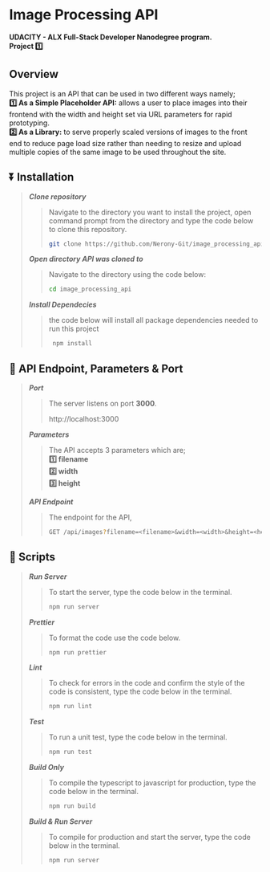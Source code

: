 # Image Processing API   
**UDACITY - ALX Full-Stack Developer Nanodegree program.**  
**Project 1️⃣**

## Overview   
This project is an API that can be used in two different ways namely;  
**1️⃣ As a Simple Placeholder API:** allows a user to place images into their frontend with the width and height set via URL parameters for rapid prototyping.  
**2️⃣ As a Library:** to serve properly scaled versions of images to the front end to reduce page load size rather than needing to resize and upload multiple copies of the same image to be used throughout the site.  

## ⏬ Installation  
> **_Clone repository_**  
>> Navigate to the directory you want to install the project, open command prompt from the directory and type the code below to clone this repository.  
>>  
>>```sh
>> git clone https://github.com/Nerony-Git/image_processing_api.git
>>```  
>  
> **_Open directory API was cloned to_**  
>> Navigate to the directory using the code below:  
>>  
>>```sh
>> cd image_processing_api
>>```  
>  
> **_Install Dependecies_**  
>> the code below will install all package dependencies needed to run this project  
>>  
>> ```sh
>>  npm install
>> ```  
>  
  
## 🔑 API Endpoint, Parameters & Port

> **_Port_**
>> The server listens on port **3000**.
>>
>> http://localhost:3000
>>  
>
> **_Parameters_**
>> The API accepts 3 parameters which are;  
>> **1️⃣ filename**  
>> **2️⃣ width**  
>> **3️⃣ height**  
>>  
>  
> **_API Endpoint_**
>> The endpoint for the API,  
>>```sh
>> GET /api/images?filename=<filename>&width=<width>&height=<height>
>>```
>>  
>  


## 📝 Scripts
> **_Run Server_**
>> To start the server, type the code below in the terminal.
>>
>>```sh
>> npm run server
>>```  
>  
> **_Prettier_**
>> To format the code use the code below.
>>
>>```sh
>> npm run prettier
>>```  
>  
> **_Lint_**
>> To check for errors in the code and confirm the style of the code is consistent, type the code below in the terminal.
>>
>>```sh
>> npm run lint
>>```  
>  
> **_Test_**
>> To run a unit test, type the code below in the terminal.
>>
>>```sh
>> npm run test
>>```  
>  
> **_Build Only_**
>> To compile the typescript to javascript for production, type the code below in the terminal.
>>
>>```sh
>> npm run build
>>```  
>  
> **_Build & Run Server_**
>> To compile for production and start the server, type the code below in the terminal.
>>
>>```sh
>> npm run server
>>```  
>  
